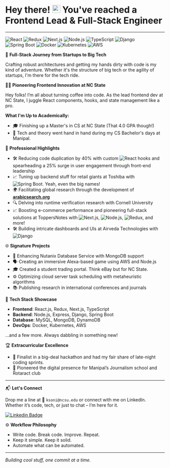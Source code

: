# Hey there! <img src="https://media.giphy.com/media/hvRJCLFzcasrR4ia7z/giphy.gif" width="25px"> You've reached a Frontend Lead & Full-Stack Engineer

---

![React](https://img.shields.io/badge/-React-61DAFB?style=flat&logo=react&logoColor=black)
![Redux](https://img.shields.io/badge/-Redux-764ABC?style=flat&logo=redux&logoColor=white)
![Next.js](https://img.shields.io/badge/-Next.js-black?style=flat&logo=nextdotjs&logoColor=white)
![Node.js](https://img.shields.io/badge/-Node.js-339933?style=flat&logo=nodedotjs&logoColor=white)
![TypeScript](https://img.shields.io/badge/-TypeScript-3178C6?style=flat&logo=typescript&logoColor=white)
![Django](https://img.shields.io/badge/-Django-092E20?style=flat&logo=django&logoColor=white)
![Spring Boot](https://img.shields.io/badge/-Spring_Boot-6DB33F?style=flat&logo=springboot&logoColor=white)
![Docker](https://img.shields.io/badge/-Docker-2496ED?style=flat&logo=docker&logoColor=white)
![Kubernetes](https://img.shields.io/badge/-Kubernetes-326CE5?style=flat&logo=kubernetes&logoColor=white)
![AWS](https://img.shields.io/badge/-AWS-232F3E?style=flat&logo=amazonaws&logoColor=white)

🚀 **Full-Stack Journey from Startups to Big Tech**

Crafting robust architectures and getting my hands dirty with code is my kind of adventure. Whether it's the structure of big tech or the agility of startups, I'm there for the tech ride.

👨‍💻 **Pioneering Frontend Innovation at NC State**

Hey folks! I’m all about turning coffee into code. As the lead frontend dev at NC State, I juggle React components, hooks, and state management like a pro.

**What I'm Up to Academically:**

- 🎓 Finishing up a Master's in CS at NC State (That 4.0 GPA though!)
- 📖 Tech and theory went hand in hand during my CS Bachelor's days at Manipal.

💼 **Professional Highlights**

- 🛠️ Reducing code duplication by 40% with custom ![React](https://img.shields.io/badge/-React-61DAFB?style=flat&logo=react&logoColor=black) hooks and spearheading a 25% surge in user engagement through front-end leadership
- 📈 Tuning up backend stuff for retail giants at Toshiba with ![Spring Boot](https://img.shields.io/badge/-Spring_Boot-6DB33F?style=flat&logo=springboot&logoColor=white). Yeah, even the big names!
- 🌍 Facilitating global research through the development of **[arabicsearch.org](#)**
- 🔍 Delving into runtime verification research with Cornell University
- 📈 Boosting e-commerce performance and pioneering full-stack solutions at ToppersNotes with ![Next.js](https://img.shields.io/badge/-Next.js-black?style=flat&logo=nextdotjs&logoColor=white), ![Node.js](https://img.shields.io/badge/-Node.js-339933?style=flat&logo=nodedotjs&logoColor=white), ![Redux](https://img.shields.io/badge/-Redux-764ABC?style=flat&logo=redux&logoColor=white), and more!
- 🛠️ Building intricate dashboards and UIs at Airveda Technologies with ![Django](https://img.shields.io/badge/-Django-092E20?style=flat&logo=django&logoColor=white)

🌐 **Signature Projects**

- 🔧 Enhancing Nutanix Database Service with MongoDB support
- 🗣️ Creating an immersive Alexa-based game using AWS and Node.js
- 🎓 Created a student trading portal. Think eBay but for NC State.
- ⚙️ Optimizing cloud server task scheduling with metaheuristic algorithms
- 📚 Publishing research in international conferences and journals

🔧 **Tech Stack Showcase**

- **Frontend**: React.js, Redux, Next.js, TypeScript
- **Backend**: Node.js, Express, Django, Spring Boot
- **Database**: MySQL, MongoDB, DynamoDB
- **DevOps**: Docker, Kubernetes, AWS

...and a few more. Always dabbling in something new!

🏆 **Extracurricular Excellence**

- 🏅 Finalist in a big-deal hackathon and had my fair share of late-night coding sprints.
- 🚀 Pioneered the digital presence for Manipal’s Journalism school and Rotaract club

---

📬 **Let's Connect**

Drop me a line at 📧 `ksoni@ncsu.edu` or connect with me on LinkedIn. Whether it’s code, tech, or just to chat – I’m here for it.

[![Linkedin Badge](https://img.shields.io/badge/-kartikson1-blue?style=flat&logo=Linkedin&logoColor=white&link=https://www.linkedin.com/in/kartikson1/)](https://www.linkedin.com/in/kartikson1/)

⚙️ **Workflow Philosophy**

- Write code. Break code. Improve. Repeat.
- Keep it simple. Keep it solid.
- Automate what can be automated.

<!-- 📊 **My GitHub Journey**

![Kartik's GitHub stats](https://github-readme-stats.vercel.app/api?username=kartikson1&show_icons=true&theme=tokyonight) -->

---

_Building cool stuff, one commit at a time._
